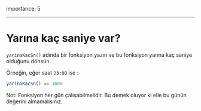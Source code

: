 importance: 5

---

# Yarına kaç saniye var?

`yarinaKacSn()` adında bir fonksiyon yazın ve bu fonksiyon yarına kaç saniye olduğunu dönsün.

Örneğin, eğer saat `23:00` ise :

```js
yarinaKacSn() == 3600
```

Not: Fonksiyon her gün çalışabilmelidir. Bu demek oluyor ki elle bu günün değerini almamalısınız.
